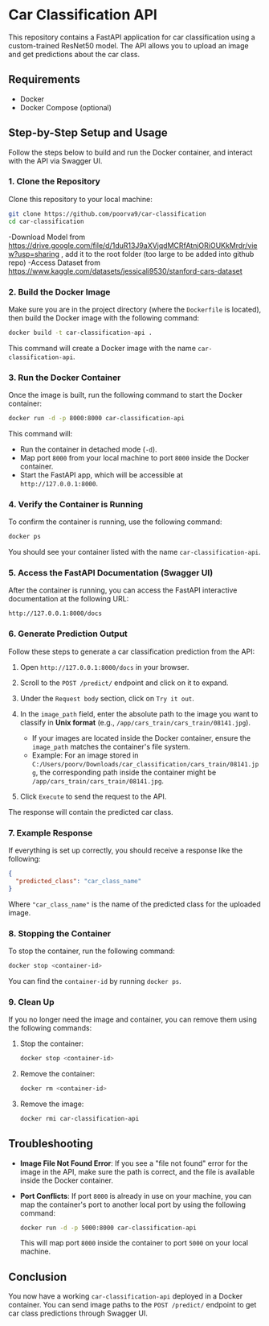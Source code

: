 
# Car Classification API

This repository contains a FastAPI application for car classification using a custom-trained ResNet50 model. The API allows you to upload an image and get predictions about the car class.

## Requirements

- Docker
- Docker Compose (optional)

## Step-by-Step Setup and Usage

Follow the steps below to build and run the Docker container, and interact with the API via Swagger UI.

### 1. Clone the Repository

Clone this repository to your local machine:

```bash
git clone https://github.com/poorva9/car-classification
cd car-classification
```
-Download Model from https://drive.google.com/file/d/1duR13J9aXVjqdMCRfAtnjORiOUKkMrdr/view?usp=sharing , add it to the root folder (too large to be added into github repo)
-Access Dataset from https://www.kaggle.com/datasets/jessicali9530/stanford-cars-dataset 

### 2. Build the Docker Image

Make sure you are in the project directory (where the `Dockerfile` is located), then build the Docker image with the following command:

```bash
docker build -t car-classification-api .
```

This command will create a Docker image with the name `car-classification-api`.

### 3. Run the Docker Container

Once the image is built, run the following command to start the Docker container:

```bash
docker run -d -p 8000:8000 car-classification-api
```

This command will:
- Run the container in detached mode (`-d`).
- Map port `8000` from your local machine to port `8000` inside the Docker container.
- Start the FastAPI app, which will be accessible at `http://127.0.0.1:8000`.

### 4. Verify the Container is Running

To confirm the container is running, use the following command:

```bash
docker ps
```

You should see your container listed with the name `car-classification-api`.

### 5. Access the FastAPI Documentation (Swagger UI)

After the container is running, you can access the FastAPI interactive documentation at the following URL:

```
http://127.0.0.1:8000/docs
```

### 6. Generate Prediction Output

Follow these steps to generate a car classification prediction from the API:

1. Open `http://127.0.0.1:8000/docs` in your browser.
2. Scroll to the `POST /predict/` endpoint and click on it to expand.
3. Under the `Request body` section, click on `Try it out`.
4. In the `image_path` field, enter the absolute path to the image you want to classify in **Unix format** (e.g., `/app/cars_train/cars_train/08141.jpg`).

   - If your images are located inside the Docker container, ensure the `image_path` matches the container's file system.
   - Example: For an image stored in `C:/Users/poorv/Downloads/car_classification/cars_train/08141.jpg`, the corresponding path inside the container might be `/app/cars_train/cars_train/08141.jpg`.

5. Click `Execute` to send the request to the API.

The response will contain the predicted car class.

### 7. Example Response

If everything is set up correctly, you should receive a response like the following:

```json
{
  "predicted_class": "car_class_name"
}
```

Where `"car_class_name"` is the name of the predicted class for the uploaded image.

### 8. Stopping the Container

To stop the container, run the following command:

```bash
docker stop <container-id>
```

You can find the `container-id` by running `docker ps`.

### 9. Clean Up

If you no longer need the image and container, you can remove them using the following commands:

1. Stop the container:

   ```bash
   docker stop <container-id>
   ```

2. Remove the container:

   ```bash
   docker rm <container-id>
   ```

3. Remove the image:

   ```bash
   docker rmi car-classification-api
   ```

## Troubleshooting

- **Image File Not Found Error**: If you see a "file not found" error for the image in the API, make sure the path is correct, and the file is available inside the Docker container.
- **Port Conflicts**: If port `8000` is already in use on your machine, you can map the container's port to another local port by using the following command:

   ```bash
   docker run -d -p 5000:8000 car-classification-api
   ```

   This will map port `8000` inside the container to port `5000` on your local machine.

## Conclusion

You now have a working `car-classification-api` deployed in a Docker container. You can send image paths to the `POST /predict/` endpoint to get car class predictions through Swagger UI.
